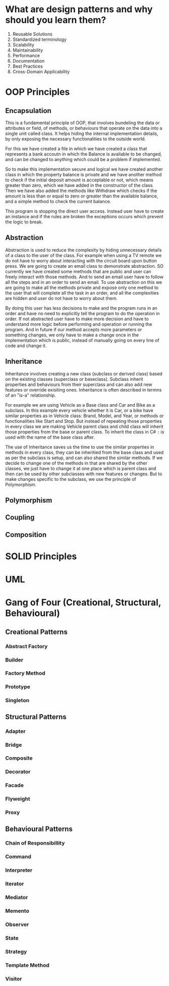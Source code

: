 # What are design patterns and why should you learn them?
1. Reusable Solutions
2. Standardized terminology
3. Scalability
4. Maintainability
5. Performance
6. Documentation
7. Best Practices
8. Cross-Domain Applicability

# OOP Principles
## Encapsulation
This is a fundamental principle of OOP, that involves bundeling the data or attributes or field, of methods, or behaviours that operate on the data into a single unit called class. It  helps hiding the internal implementation details, by only exposing the necessary functionalities to the outside world.

For this we have created a file in which we have created a class that represents a bank accoutn in which the Balance is available to be changed, and can be changed to anything which could be a problem if implemented.

So to make this implementation secure and logical we have created another class in which the property balance is private and we have another method to check if the initial deposit amount is acceptable or not, which means greater than zero, which we have added in the constructor of the class. Then we have also added the methods like Withdraw which checks if the amount is less than or equal to zero or greater than the available balance, and a simple method to check the current balance.

This program is stopping the direct user access. Instead user have to create an instance and if the rules are broken the exceptions occurs which prevent the logic to break.

## Abstraction
Abstraction is used to reduce the complexity by hiding unnecessary details of a class to the user of the class. For example when using a TV remote we do not have to worry about interacting with the circuit board upon button press. We are going to create an email class to demonstrate abstraction. SO currently we have created some methods that are public and user can freely interact with those methods. And to send an email user have to follow all the steps and in an order to send an email. To use abstraction on this we are going to make all the methods private and expose only one method to the user that will complete all the task in an order, and all the complexities are hidden and user do not have to worry about them.

By doing this user has less decisions to make and the program runs in an order and have no need to explicitly tell the program to do the operation in order. If not abstracted user have to make more decision and have to understand more logic before performing and operation or running the program. And in future if our method accepts more parameters or something changes, we only have to make a change once in the implementation which is public, instead of manually going on every line of code and change it.

## Inheritance
Inheritance involves creating a new class (subclass or derived class) based on the existing classes (superclass or baseclass). Subclass inherit properties and behaviours from their superclass and can also add new features or override exisiting ones. Inheritance is often described in termns of an "is-a" relationship.

For example we are using Vehicle as a Base class and Car and Bike as a subclass. In this example every vehicle whether it is Car, or a bike have similar properties as in Vehicle class: Brand, Model, and Year, or methods or functionalities like Start and Stop. But instead of repeating those properties in every class we are making Vehicle parent class and child class will inherit those properties from the base or parent class.
To inherit the class in C# `:` is used with the name of the base class after. 

The use of Inheritance saves us the time to use the similar properties in methods in every class, they can be inheritied from the base class and used as per the subclass is setup, and can also shared the similar methods. If we decide to change one of the methods in that are shared by the other classes, we just have to change it at one place which is parent class and then can be used by other subclasses with new features or changes. But to make changes specific to the subclass, we use the principle of Polymorphism.

## Polymorphism

## Coupling
## Composition

# SOLID Principles
# UML

# Gang of Four (Creational, Structural, Behavioural)
## Creational Patterns
### Abstract Factory
### Builder
### Factory Method
### Prototype
### Singleton

## Structural Patterns
### Adapter
### Bridge
### Composite
### Decorator
### Facade
### Flyweight
### Proxy

## Behavioural Patterns
### Chain of Responsibillity
### Command
### Interpreter
### Iterator
### Mediator
### Memento
### Observer
### State
### Strategy
### Template Method
### Visitor
